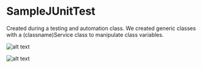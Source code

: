 # SampleJUnitTest
Created during a testing and automation class. We created generic classes with a (classname)Service class to manipulate class variables. 

![alt text]("C:\Users\jerem\Pictures\testTask.png")

![alt text](http://url/to/img.png)
